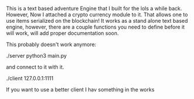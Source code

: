 This is a text based adventure Engine that I built for the lols a while back.
However, Now I attached a crypto currency module to it. That allows one to use items serialized on the blockchain!
It works as a stand alone text based engine, however, there are a couple functions you need to define before it will work,
will add proper documentation soon.

This probably doesn't work anymore:

./server python3 main.py

and connect to it with it.

./client 127.0.0.1:1111

If you want to use a better client I hav something in the works
